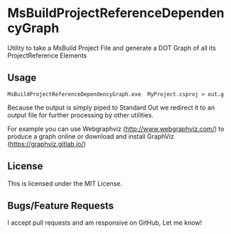 # MsBuildProjectReferenceDependencyGraph
Utility to take a MsBuild Project File and generate a DOT Graph of all its ProjectReference Elements

## Usage
`MsBuildProjectReferenceDependencyGraph.exe  MyProject.csproj > out.g`

Because the output is simply piped to Standard Out we redirect it to an output file for further processing by other utilities.

For example you can use Webgraphviz (http://www.webgraphviz.com/) to produce a graph online or download and install GraphViz (https://graphviz.gitlab.io/)

## License
This is licensed under the MIT License.

## Bugs/Feature Requests
I accept pull requests and am responsive on GitHub, Let me know!
